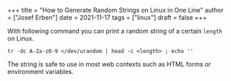 +++
title = "How to Generate Random Strings on Linux in One Line"
author = ["Josef Erben"]
date = 2021-11-17
tags = ["linux"]
draft = false
+++

With following command you can print a random string of a certain `length` on Linux.

`tr -dc A-Za-z0-9 </dev/urandom | head -c <length> ; echo ''`

The string is safe to use in most web contexts such as HTML forms or environment variables.
